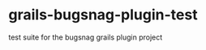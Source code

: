 grails-bugsnag-plugin-test
==========================

test suite for the bugsnag grails plugin project
